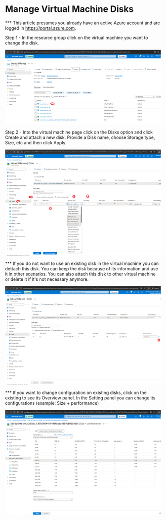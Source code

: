 # Manage Virtual Machine Disks

*** This article presumes you already have an active Azure account and are logged in https://portal.azure.com.

Step 1 - In the resource group click on the virtual machine you want to change the disk.

![alt text](images/image14.png)

Step 2 - Into the virtual machine page click on the Disks option and click Create and attach a new disk. Provide a Disk name, choose Storage type, Size, etc and then click Apply.

![alt text](images/image18.png)

*** If you do not want to use an existing disk in the virtual machine you can dettach this disk. You can keep the disk because of its information and use it in other scenarios. You can also attach this disk to other virtual machine or delete it if it's not necessary anymore.

![alt text](images/image19.png)

*** If you want to change configuration on existing disks, click on the existing to see its Overview panel. In the Setting panel you can change its configurations (example: Size + performance)

![alt text](images/image20.png)
